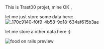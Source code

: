 This is Trast00 projet, mine OK ,


let me just store some data here:
![_170c9140-f0f9-4b58-9d18-634af615b3ae](https://github.com/Trast00/git_test/assets/74411135/ec01471b-edd6-4813-bca4-2092066588e4)

let me store a other data here :)

![food on rails preview](https://github.com/user-attachments/assets/08cda902-2ed8-41e2-bd6a-be23152d0572)
